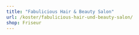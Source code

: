 ```yaml
---
title: "Fabulicious Hair & Beauty Salon"
url: /koster/fabulicious-hair-und-beauty-salon/
shop: Friseur
---
```

